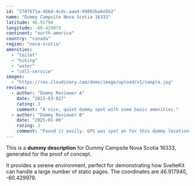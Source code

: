 ```yaml
---
id: "2787671a-466d-4cdc-aaa4-99893ba6e5b2"
name: "Dummy Campsite Nova Scotia 16333"
latitude: 46.91794
longitude: -60.429979
continent: "north-america"
country: "canada"
region: "nova-scotia"
amenities:
  - "toilet"
  - "hiking"
  - "water"
  - "cell-service"
images:
  - "https://res.cloudinary.com/demo/image/upload/v1/sample.jpg"
reviews:
  - author: "Dummy Reviewer A"
    date: "2025-03-027"
    rating: 3
    comment: "A nice, quiet dummy spot with some basic amenities."
  - author: "Dummy Reviewer B"
    date: "2025-01-06"
    rating: 3
    comment: "Found it easily. GPS was spot on for this dummy location."
---
```


This is a **dummy description** for Dummy Campsite Nova Scotia 16333, generated for the proof of concept.

It provides a serene environment, perfect for demonstrating how SvelteKit can handle a large number of static pages. The coordinates are 46.917940, -60.429979.
